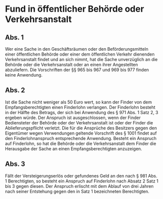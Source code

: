 # Fund in öffentlicher Behörde oder Verkehrsanstalt



## Abs. 1

 Wer eine Sache in den Geschäftsräumen oder den Beförderungsmitteln einer öffentlichen Behörde oder einer dem öffentlichen Verkehr dienenden Verkehrsanstalt findet und an sich nimmt, hat die Sache unverzüglich an die Behörde oder die Verkehrsanstalt oder an einen ihrer Angestellten abzuliefern. Die Vorschriften der §§ 965 bis 967 und 969 bis 977 finden keine Anwendung.

## Abs. 2

 Ist die Sache nicht weniger als 50 Euro wert, so kann der Finder von dem Empfangsberechtigten einen Finderlohn verlangen. Der Finderlohn besteht in der Hälfte des Betrags, der sich bei Anwendung des § 971 Abs. 1 Satz 2, 3 ergeben würde. Der Anspruch ist ausgeschlossen, wenn der Finder Bediensteter der Behörde oder der Verkehrsanstalt ist oder der Finder die Ablieferungspflicht verletzt. Die für die Ansprüche des Besitzers gegen den Eigentümer wegen Verwendungen geltende Vorschrift des § 1001 findet auf den Finderlohnanspruch entsprechende Anwendung. Besteht ein Anspruch auf Finderlohn, so hat die Behörde oder die Verkehrsanstalt dem Finder die Herausgabe der Sache an einen Empfangsberechtigten anzuzeigen.

## Abs. 3

 Fällt der Versteigerungserlös oder gefundenes Geld an den nach § 981 Abs. 1 Berechtigten, so besteht ein Anspruch auf Finderlohn nach Absatz 2 Satz 1 bis 3 gegen diesen. Der Anspruch erlischt mit dem Ablauf von drei Jahren nach seiner Entstehung gegen den in Satz 1 bezeichneten Berechtigten. 

